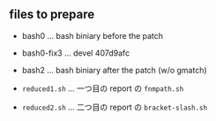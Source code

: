 
## files to prepare

- bash0 ... bash biniary before the patch
- bash0-fix3 ... devel 407d9afc
- bash2 ... bash biniary after the patch (w/o gmatch)

- `reduced1.sh` ... 一つ目の report の `fnmpath.sh`
- `reduced2.sh` ... 二つ目の report の `bracket-slash.sh`
